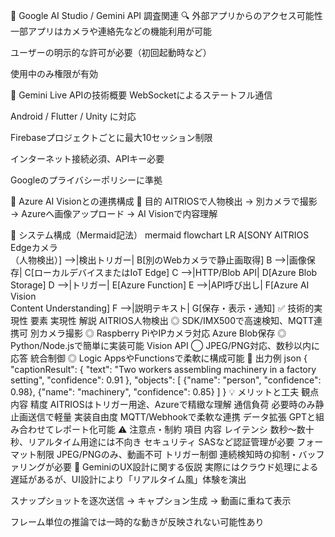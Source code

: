 📘 Google AI Studio / Gemini API 調査関連
🔍 外部アプリからのアクセス可能性
一部アプリはカメラや連絡先などの機能利用が可能

ユーザーの明示的な許可が必要（初回起動時など）

使用中のみ権限が有効

🔗 Gemini Live APIの技術概要
WebSocketによるステートフル通信

Android / Flutter / Unity に対応

Firebaseプロジェクトごとに最大10セッション制限

インターネット接続必須、APIキー必要

Googleのプライバシーポリシーに準拠

🧠 Azure AI Visionとの連携構成
🎯 目的
AITRIOSで人物検出 → 別カメラで撮影 → Azureへ画像アップロード → AI Visionで内容理解

🧩 システム構成（Mermaid記法）
mermaid
flowchart LR
A[SONY AITRIOS Edgeカメラ<br>（人物検出）] -->|検出トリガー| B[別のWebカメラで静止画取得]
B -->|画像保存| C[ローカルデバイスまたはIoT Edge]
C -->|HTTP/Blob API| D[Azure Blob Storage]
D -->|トリガー| E[Azure Function]
E -->|API呼び出し| F[Azure AI Vision<br>Content Understanding]
F -->|説明テキスト| G[保存・表示・通知]
✅ 技術的実現性
要素	実現性	解説
AITRIOS人物検出	◎	SDK/IMX500で高速検知、MQTT連携可
別カメラ撮影	◎	Raspberry PiやIPカメラ対応
Azure Blob保存	◎	Python/Node.jsで簡単に実装可能
Vision API	◯	JPEG/PNG対応、数秒以内に応答
統合制御	◎	Logic AppsやFunctionsで柔軟に構成可能
🧠 出力例
json
{
  "captionResult": {
    "text": "Two workers assembling machinery in a factory setting",
    "confidence": 0.91
  },
  "objects": [
    {"name": "person", "confidence": 0.98},
    {"name": "machinery", "confidence": 0.85}
  ]
}
💡 メリットと工夫
観点	内容
精度	AITRIOSはトリガー用途、Azureで精緻な理解
通信負荷	必要時のみ静止画送信で軽量
実装自由度	MQTT/Webhookで柔軟な連携
データ拡張	GPTと組み合わせてレポート化可能
⚠️ 注意点・制約
項目	内容
レイテンシ	数秒〜数十秒、リアルタイム用途には不向き
セキュリティ	SASなど認証管理が必要
フォーマット制限	JPEG/PNGのみ、動画不可
トリガー制御	連続検知時の抑制・バッファリングが必要
🧩 GeminiのUX設計に関する仮説
実際にはクラウド処理による遅延があるが、UI設計により「リアルタイム風」体験を演出

スナップショットを逐次送信 → キャプション生成 → 動画に重ねて表示

フレーム単位の推論では一時的な動きが反映されない可能性あり